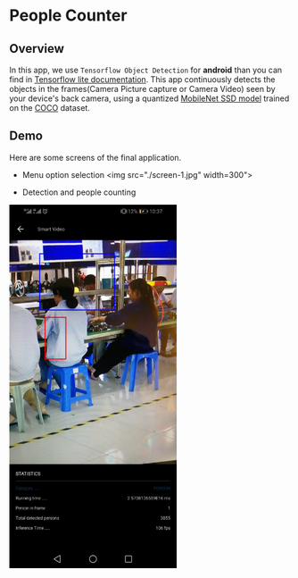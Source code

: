 # People Counter
## Overview  

In this app, we use `Tensorflow Object Detection`  for **android** than you can find in [Tensorflow lite documentation](https://www.tensorflow.org/lite/models/object_detection/overview).
This  app continuously detects the objects in the frames(Camera Picture capture or Camera Video) seen by your device's back camera, using a quantized [MobileNet SSD model](https://github.com/tensorflow/models/tree/master/research/object_detection) trained on the [COCO](http://cocodataset.org/) dataset.

## Demo
Here are some screens of the final application.
-  Menu option selection
<img src="./screen-1.jpg" width=300">


- Detection and people counting
<img src="./screen-2.jpg" width="300">







 
